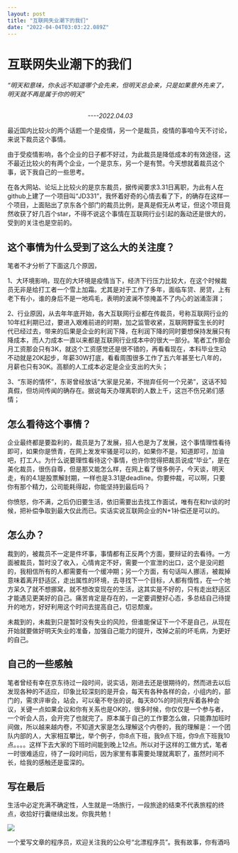 ```yaml
---
layout: post
title: "互联网失业潮下的我们"
date: "2022-04-04T03:03:22.089Z"
---
```

互联网失业潮下的我们
==========

_“明天和意味，你永远不知道哪个会先来，但明天总会来，只是如果意外先来了，明天就不再是属于你的明天”_

                                                                                                                                                                              _----2022.04.03_

最近国内比较火的两个话题一个是疫情，另一个是裁员，疫情的事咱今天不讨论，来说下裁员这个事情。

由于受疫情影响，各个企业的日子都不好过，为此裁员是降低成本的有效途径，这不最近比较火的有两个企业，一个是京东，另一个是有赞。今天想就着裁员这个事，说下我自己的一些思考。

在各大网站、论坛上比较火的是京东裁员，据传闻要求3.31日离职，为此有人在github上建了一个项目叫“JD331”，我怀着好奇的心情去看了下，的确存在这样一个项目，上面贴出了京东各个部门的裁员比例，是真是假无从考证，但这个项目竟然收获了好几百个star，不得不说这个事情在互联网行业引起的轰动还是很大的，受到的关注也是空前的。

这个事情为什么受到了这么大的关注度？
------------------

笔者不才分析了下面这几个原因，

1、大环境影响，现在的大环境是疫情当下，经济下行压力比较大，在这个时候裁员无非是给打工者一个雪上加霜。尤其是对于工作了多年，面临车贷、房贷，上有老下有小，谁的身后不是一地鸡毛，表明的波澜不惊掩盖不了内心的汹涌澎湃；

2、行业原因，从去年年底开始，各大互联网行业都在传裁员，号称互联网行业的10年红利期已过，要进入艰难前进的时期，加之监管收紧，互联网野蛮生长的时代已经过去，带来的后果是企业的利润下降，在利润下降的同时要想保持发展只有降成本，而人力成本一直以来都是互联网行业成本中的很大一部分。笔者工作那会月工资那会只有3K，就这个工资感觉还是很不错的，再看看现在，本科毕业生动不动就是20K起步，年薪30W打底，看看周围很多工作了五六年甚至七八年的，月薪也只有30K。高额的人工成本必定是企业支出的大头；

3、“东哥的情怀”，东哥曾经放话“大家是兄弟，不抛弃任何一个兄弟”，这话不知真假，但坊间传闻的确存在。据说每天办理离职的人数上千，这岂不伤兄弟们感情；

怎么看待这个事情？
---------

企业最终都是要盈利的，裁员是为了发展，招人也是为了发展，这个事情理性看待即可，如果你是愤青，在网上发发牢骚是可以的，如果你不是，知道即可，加油吧，打工人。为什么说要理性看待这个事情，也许你觉得把裁员说成“毕业”，是在美化裁员，很伤自尊，但是那又能怎么样，在网上看了很多例子，今天谈，明天走，有的4.1是股票解封期，一样也是3.31是deadline。你要仲裁，可以啊，只要你有那个精力，公司能耗得起，你能坚持到最后吗？

你愤怒，你不满，之后仍旧要生活，依旧需要出去找工作面试，唯有在和hr谈的时候，把补偿争取到最大仅此而已。实话实说互联网企业的N+1补偿还是可以的。

怎么办？
----

裁到的，被裁员不一定是件坏事，事情都有正反两个方面，要辩证的去看待。一方面被裁员，暂时没了收入，心情肯定不好，需要一个宣泄的出口，这个是没问题的，我相信所有的人都需要有一个缓冲期；另一个方面，有句话叫人挪活，被裁掉意味着离开舒适区，走出属性的环境，去寻找下一个目标，人都有惰性，在一个地方呆久了就不想挪窝，就不想改变现在的生活，这其实是不好的，只有走出舒适区才能遇见更美好的自己。痛苦肯定是存在的，一定要调整好心态，多总结自己待提升的地方，好好利用这个时间去提高自己，切忌颓废。

未裁到的，未裁到只是暂时没有失业的风险，但谁能保证下一个不是自己，从现在开始就要做好明天失业的准备，加强自己能力的提升，改掉之前的坏毛病，为更好的自己。

自己的一些感触
-------

笔者曾经有幸在京东待过一段时间，说实话，刚进去还是很期待的，然而进去以后发现各种的不适应，印象比较深刻的是开会，每天有各种各样的会，小组内的，部门的，需求评审会，站会，可以毫不夸张的说，每天80%的时间充斥着各种会议，关键一点如果会议和你有关系也是OK的，很多时候，你仅仅是一个参与者，一个听会人员，会开完了也就完了。原本属于自己的工作要怎么做，只能靠加班时间做，所以越来越内卷，不知道大家是怎么理解这个内卷的，我的理解是：一个团队内部的人，大家相互攀比，举个例子，你8点下班，我9点下班，你9点下班我10点。。。。这样下去大家的下班时间能到晚上12点。所以对于这样的工做方式，笔者一时很难适应，待了一段时间后，因为家里有事需要处理就离职了，虽然时间不长，给我的感触还是蛮深的。

写在最后
----

生活中必定充满不确定性，人生就是一场旅行，一段旅途的结束不代表旅程的终点，收拾好行囊继续出发。你我共勉！

![](https://img2022.cnblogs.com/blog/985599/202204/985599-20220404103746824-439163714.jpg)

一个爱写文章的程序员，欢迎关注我的公众号“北漂程序员”。我有故事，你有酒吗